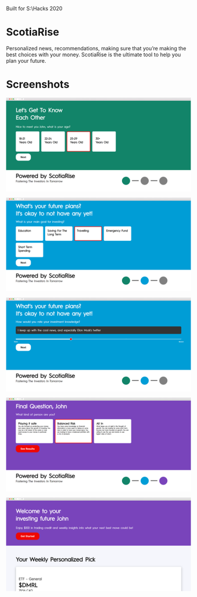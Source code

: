 Built for S:\Hacks 2020

# ScotiaRise

Personalized news, recommendations, making sure that you’re making the best choices with your money. ScotiaRise is the ultimate tool to help you plan your future.

# Screenshots

![](/demo/page-1-step-2.png)

![](/demo/page-2-step-1.png)

![](/demo/page-2-step-2.png)

![](/demo/page-3-step-1.png)

![](/demo/results.png)

